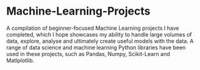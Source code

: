 # Machine-Learning-Projects
A compilation of beginner-focused Machine Learning projects I have completed, which I hope showcases my ability to handle large volumes of data, explore, analyse and ultimately create useful models with the data.
A range of data science and machine learning Python libraries have been used in these projects, such as Pandas, Numpy, Scikit-Learn and Matlplotlib.
